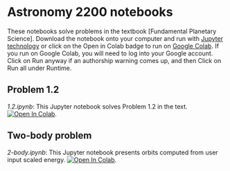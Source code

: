 # Astronomy 2200 notebooks

These notebooks solve problems in the textbook [Fundamental Planetary Science].  Download the notebook onto your computer and run with [Jupyter technology](https://jupyter.org) or click on the Open in Colab badge to run on [Google Colab](https://colab.research.google.com/notebooks/intro.ipynb?utm_source=scs-index).  If you run on Google Colab, you will need to log into your Google account.  Click on Run anyway if an authorship warning comes up, and then Click on Run all under Runtime.

## Problem 1.2

*1.2.ipynb*: This Jupyter notebook solves Problem 1.2 in the text.  [![Open In Colab](https://colab.research.google.com/assets/colab-badge.svg)](https://colab.research.google.com/github/mbradle/astr2200/blob/main/1.2.ipynb). 

## Two-body problem

*2-body.ipynb*: This Jupyter notebook presents orbits computed from user input scaled energy.  [![Open In Colab](https://colab.research.google.com/assets/colab-badge.svg)](https://colab.research.google.com/github/mbradle/astr2200/blob/main/2-body.ipynb). 

